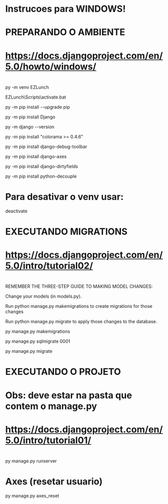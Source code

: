 # Instrucoes para WINDOWS!

#
#   PREPARANDO O AMBIENTE
#   https://docs.djangoproject.com/en/5.0/howto/windows/
#

py -m venv EZLunch

EZLunch\Scripts\activate.bat

py -m pip install --upgrade pip

py -m pip install Django

py -m django --version

py -m pip install "colorama >= 0.4.6"

py -m pip install django-debug-toolbar

py -m pip install django-axes

py -m pip install django-dirtyfields

py -m pip install python-decouple


# Para desativar o venv usar:
deactivate

#   EXECUTANDO MIGRATIONS
#   https://docs.djangoproject.com/en/5.0/intro/tutorial02/
#
REMEMBER THE THREE-STEP GUIDE TO MAKING MODEL CHANGES:

Change your models (in models.py).

Run python manage.py makemigrations to create migrations for those changes

Run python manage.py migrate to apply those changes to the database.

py manage.py makemigrations <appName>

py manage.py sqlmigrate <appName> 0001

py manage.py migrate


#   EXECUTANDO O PROJETO
#   Obs: deve estar na pasta que contem o manage.py
#   https://docs.djangoproject.com/en/5.0/intro/tutorial01/
#
py manage.py runserver

# Axes (resetar usuario)
py manage.py axes_reset